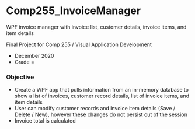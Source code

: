 # Comp255_InvoiceManager
WPF invoice manager with invoice list, customer details, invoice items, and item details

Final Project for Comp 255 / Visual Application Development
* December 2020
* Grade = 

### Objective
* Create a WPF app that pulls information from an in-memory database to show a list of invoices, customer record details, list of invoice items, and item details
* User can modify customer records and invoice item details (Save / Delete / New), however these changes do not persist out of the session
* Invoice total is calculated
